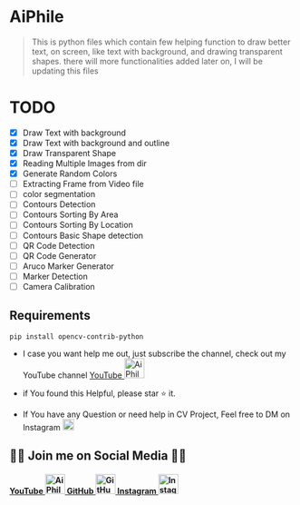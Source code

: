 # AiPhile

> This is python files which contain few helping function to draw better text, on screen, like text with background, and drawing transparent shapes.
there will more functionalities added later on, I will be updating this files 

# TODO
- [x] Draw Text with background 
- [x] Draw Text with background and outline
- [x] Draw Transparent Shape
- [x] Reading Multiple Images from dir
- [x] Generate Random Colors
- [ ] Extracting Frame from Video file
- [ ] color segmentation 
- [ ] Contours Detection
- [ ] Contours Sorting By Area
- [ ] Contours Sorting By Location
- [ ] Contours Basic Shape detection
- [ ] QR Code Detection
- [ ] QR Code Generator
- [ ] Aruco Marker Generator 
- [ ] Marker Detection
- [ ] Camera Calibration

## Requirements 

```
pip install opencv-contrib-python
```

- I case you want help me out, just subscribe the channel, check out my YouTube channel <a href="https://www.youtube.com/c/aiphile"> YouTube <img alt="AiPhile Youtube" src="https://user-images.githubusercontent.com/66181793/131223988-882d53a0-4882-468f-9bd7-46b46466baae.png"  width="35"> </a>

- if You found this Helpful, please star :star: it.

- If You have any Question or need help in CV Project, Feel free to DM on Instagram  <a href="https://www.instagram.com/aiphile17/">  <img alt="Instagram" src="https://user-images.githubusercontent.com/66181793/131223931-32d84c10-88b4-4cd6-8eb8-89f06c3b5b51.png"  width="20"> </a>

## 💚🖤 Join me on Social Media 🖤💚 

<h4><a href="https://www.youtube.com/c/aiphile"> YouTube <img alt="AiPhile Youtube" src="https://user-images.githubusercontent.com/66181793/131223988-882d53a0-4882-468f-9bd7-46b46466baae.png"  width="35"> </a> 
 <a href="https://github.com/Asadullah-Dal17">  GitHub  <img alt="GitHub" src="https://user-images.githubusercontent.com/66181793/131223930-9fd2bfc7-9c43-465d-a057-55f3292f3b2b.png"  width="35"> </a> 
  <a href="https://www.instagram.com/aiphile17/">   Instagram <img alt="Instagram" src="https://user-images.githubusercontent.com/66181793/131223931-32d84c10-88b4-4cd6-8eb8-89f06c3b5b51.png"  width="35"> </a> </h4>

